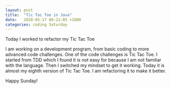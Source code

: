 ```yaml
---
layout: post
title:  "Tic Tac Toe in Java"
date:   2020-05-17 08:21:05 +1000
categories: coding Saturday
---
```

Today I worked to refactor my Tic Tac Toe

I am working on a development program, from basic coding to more advanced code challenges. One of the code challenges
is Tic Tac Toe. I started from TDD which I found it is not easy for because I am not familiar with the language.
Then I switched my mindset to get it working. Today it is almost my eighth version of Tic Tac Toe. I am refactoring it
to make it better.

Happy Sunday!
